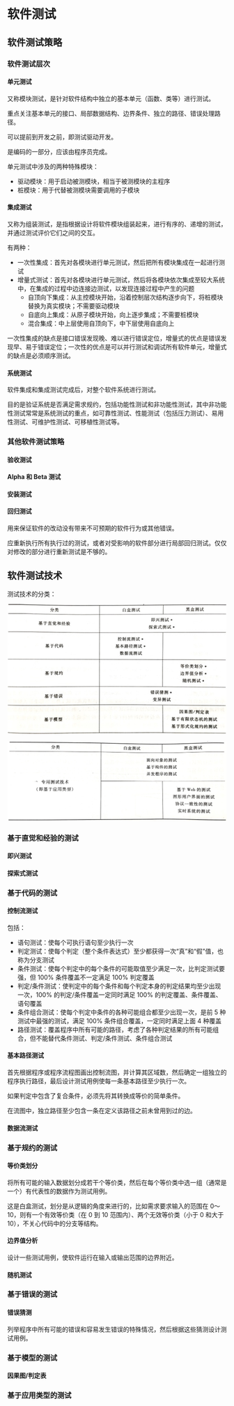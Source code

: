 # 软件测试

## 软件测试策略

### 软件测试层次

#### 单元测试

又称模块测试，是针对软件结构中独立的基本单元（函数、类等）进行测试。

重点关注基本单元的接口、局部数据结构、边界条件、独立的路径、错误处理路径。

可以提前到开发之前，即测试驱动开发。

是编码的一部分，应该由程序员完成。

单元测试中涉及的两种特殊模块：

- 驱动模块：用于启动被测模块，相当于被测模块的主程序
- 桩模块：用于代替被测模块需要调用的子模块

#### 集成测试

又称为组装测试，是指根据设计将软件模块组装起来，进行有序的、递增的测试，并通过测试评价它们之间的交互。

有两种：

- 一次性集成：首先对各模块进行单元测试，然后把所有模块集成在一起进行测试
- 增量式测试：首先对各模块进行单元测试，然后将各模块依次集成至较大系统中，在集成的过程中边连接边测试，以发现连接过程中产生的问题
    - 自顶向下集成：从主控模块开始，沿着控制层次结构逐步向下，将桩模块替换为真实模块；不需要驱动模块
    - 自底向上集成：从原子模块开始，向上逐步集成；不需要桩模块
    - 混合集成：中上层使用自顶向下，中下层使用自底向上

一次性集成的缺点是接口错误发现晚、难以进行错误定位，增量式的优点是错误发现早、易于错误定位；一次性的优点是可以并行测试和调试所有软件单元，增量式的缺点是必须顺序测试。

#### 系统测试

软件集成和集成测试完成后，对整个软件系统进行测试。

目的是验证系统是否满足需求规约，包括功能性测试和非功能性测试，其中非功能性测试常常是系统测试的重点，如可靠性测试、性能测试（包括压力测试）、易用性测试、可维护性测试、可移植性测试等。

### 其他软件测试策略

#### 验收测试

#### Alpha 和 Beta 测试

#### 安装测试

#### 回归测试

用来保证软件的改动没有带来不可预期的软件行为或其他错误。

应重新执行所有执行过的测试，或者对受影响的软件部分进行局部回归测试。仅仅对修改的部分进行重新测试是不够的。

## 软件测试技术

测试技术的分类：

![](media/15742407261164.jpg)

![](media/15742402748683.jpg)

### 基于直觉和经验的测试

#### 即兴测试

#### 探索式测试

### 基于代码的测试

#### 控制流测试

包括：

- 语句测试：使每个可执行语句至少执行一次
- 判定测试：使每个判定（整个条件表达式）至少都获得一次“真”和“假”值，也称为分支测试
- 条件测试：使每个判定中的每个条件的可能取值至少满足一次，比判定测试要强，但 100% 条件覆盖不一定满足 100% 判定覆盖
- 判定/条件测试：使判定中的每个条件和每个判定本身的判定结果均至少出现一次，100% 的判定/条件覆盖一定同时满足 100% 的判定覆盖、条件覆盖、语句覆盖
- 条件组合测试：使每个判定中条件的各种可能组合都至少出现一次，是前 5 种测试中最强的测试，满足 100% 条件组合覆盖，一定同时满足上面 4 种覆盖
- 路径测试：覆盖程序中所有可能的路径，考虑了各种判定结果的所有可能组合，但不能替代条件测试、判定/条件测试、条件组合测试

#### 基本路径测试

首先根据程序或程序流程图画出控制流图，并计算其区域数，然后确定一组独立的程序执行路径，最后设计测试用例使每一条基本路径至少执行一次。

如果判定中包含了复合条件，必须先将其转换成等价的简单条件。

在流图中，独立路径至少包含一条在定义该路径之前未曾用到过的边。

#### 数据流测试

### 基于规约的测试

#### 等价类划分

将所有可能的输入数据划分成若干个等价类，然后在每个等价类中选一组（通常是一个）有代表性的数据作为测试用例。

这是白盒测试，划分是从逻辑的角度来进行的，比如需求要求输入的范围在 0～10，则有一个有效等价类（在 0 到 10 范围内）、两个无效等价类（小于 0 和大于 10），不关心代码中的分支等结构。

#### 边界值分析

设计一些测试用例，使软件运行在输入或输出范围的边界附近。

#### 随机测试

### 基于错误的测试

#### 错误猜测

列举程序中所有可能的错误和容易发生错误的特殊情况，然后根据这些猜测设计测试用例。

### 基于模型的测试

#### 因果图/判定表

### 基于应用类型的测试
